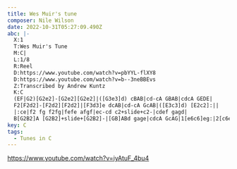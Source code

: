 ```yaml
---
title: Wes Muir's tune
composer: Nile Wilson
date: 2022-10-31T05:27:09.490Z
abc: |-
  X:1
  T:Wes Muir's Tune
  M:C|
  L:1/8
  R:Reel
  D:https://www.youtube.com/watch?v=pbYYL-flXY8
  D:https://www.youtube.com/watch?v=b--3neBBEvs
  Z:Transcribed by Andrew Kuntz
  K:C
  (EF|G2)[G2e2]-[G2e2][G2e2]|([G3e3]d) cBAB|cd-cA GBAB|cdcA GEDE|
  F2[F2d2]-[F2d2][F2d2]|[F3d3]e dcAB|cd-cA GcAB|([E3c3]d) [E2c2]:||
  |:ce|f2 fg f2fg|fefe afgf|ec-cd c2+slide+c2-|cdef gagd|
  B[G2B2]A [G2B2]+slide+[G2B2]-|[GB]ABd gage|cdcA GcAG|1[e6c6]eg:|2[c6e6]||
key: C
tags:
  - Tunes in C
---
```

https://www.youtube.com/watch?v=iyAtuF_4bu4